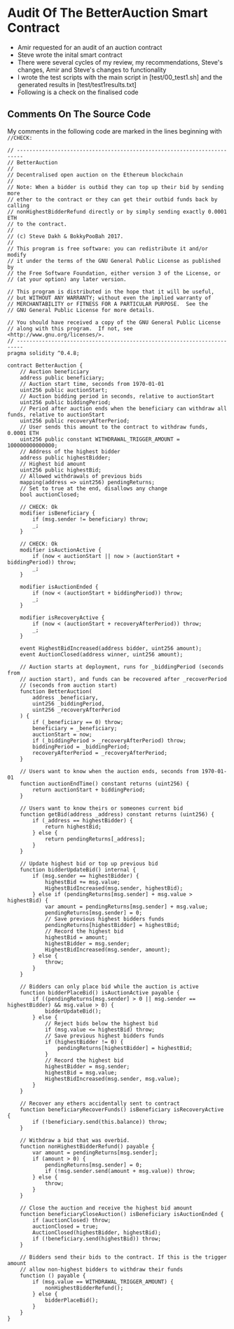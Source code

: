 # Audit Of The BetterAuction Smart Contract

* Amir requested for an audit of an auction contract 
* Steve wrote the inital smart contract
* There were several cycles of my review, my recommendations, Steve's changes, Amir and Steve's changes to functionality
* I wrote the test scripts with the main script in [test/00_test1.sh] and the generated results in [test/test1results.txt]
* Following is a check on the finalised code


## Comments On The Source Code

My comments in the following code are marked in the lines beginning with `//CHECK: `

    // ------------------------------------------------------------------------
    // BetterAuction
    //
    // Decentralised open auction on the Ethereum blockchain
    //
    // Note: When a bidder is outbid they can top up their bid by sending more
    // ether to the contract or they can get their outbid funds back by calling 
    // nonHighestBidderRefund directly or by simply sending exactly 0.0001 ETH  
    // to the contract.
    //
    // (c) Steve Dakh & BokkyPooBah 2017.
    //
    // This program is free software: you can redistribute it and/or modify
    // it under the terms of the GNU General Public License as published by
    // the Free Software Foundation, either version 3 of the License, or
    // (at your option) any later version.
    
    // This program is distributed in the hope that it will be useful,
    // but WITHOUT ANY WARRANTY; without even the implied warranty of
    // MERCHANTABILITY or FITNESS FOR A PARTICULAR PURPOSE.  See the
    // GNU General Public License for more details.
    
    // You should have received a copy of the GNU General Public License
    // along with this program.  If not, see <http://www.gnu.org/licenses/>.
    // ------------------------------------------------------------------------
    pragma solidity ^0.4.8;
    
    contract BetterAuction {
        // Auction beneficiary
        address public beneficiary;
        // Auction start time, seconds from 1970-01-01
        uint256 public auctionStart;
        // Auction bidding period in seconds, relative to auctionStart
        uint256 public biddingPeriod;
        // Period after auction ends when the beneficiary can withdraw all funds, relative to auctionStart
        uint256 public recoveryAfterPeriod;
        // User sends this amount to the contract to withdraw funds, 0.0001 ETH
        uint256 public constant WITHDRAWAL_TRIGGER_AMOUNT = 100000000000000;
        // Address of the highest bidder
        address public highestBidder;
        // Highest bid amount
        uint256 public highestBid;
        // Allowed withdrawals of previous bids
        mapping(address => uint256) pendingReturns;
        // Set to true at the end, disallows any change
        bool auctionClosed;
     
        // CHECK: Ok
        modifier isBeneficiary {
            if (msg.sender != beneficiary) throw;
            _;
        }
     
        // CHECK: Ok
        modifier isAuctionActive {
            if (now < auctionStart || now > (auctionStart + biddingPeriod)) throw;
            _;
        }
     
        modifier isAuctionEnded {
            if (now < (auctionStart + biddingPeriod)) throw;
            _;
        }
     
        modifier isRecoveryActive {
            if (now < (auctionStart + recoveryAfterPeriod)) throw;
            _;
        }
    
        event HighestBidIncreased(address bidder, uint256 amount);
        event AuctionClosed(address winner, uint256 amount);
        
        // Auction starts at deployment, runs for _biddingPeriod (seconds from 
        // auction start), and funds can be recovered after _recoverPeriod 
        // (seconds from auction start)
        function BetterAuction(
            address _beneficiary,
            uint256 _biddingPeriod,
            uint256 _recoveryAfterPeriod
        ) {
            if (_beneficiary == 0) throw;
            beneficiary = _beneficiary;
            auctionStart = now;
            if (_biddingPeriod > _recoveryAfterPeriod) throw;
            biddingPeriod = _biddingPeriod;
            recoveryAfterPeriod = _recoveryAfterPeriod;
        }
     
        // Users want to know when the auction ends, seconds from 1970-01-01
        function auctionEndTime() constant returns (uint256) {
            return auctionStart + biddingPeriod;
        }
    
        // Users want to know theirs or someones current bid
        function getBid(address _address) constant returns (uint256) {
            if (_address == highestBidder) {
                return highestBid;
            } else {
                return pendingReturns[_address];
            }
        }
    
        // Update highest bid or top up previous bid
        function bidderUpdateBid() internal {
            if (msg.sender == highestBidder) {
                highestBid += msg.value;
                HighestBidIncreased(msg.sender, highestBid);
            } else if (pendingReturns[msg.sender] + msg.value > highestBid) {
                var amount = pendingReturns[msg.sender] + msg.value;
                pendingReturns[msg.sender] = 0;
                // Save previous highest bidders funds
                pendingReturns[highestBidder] = highestBid;
                // Record the highest bid
                highestBid = amount;
                highestBidder = msg.sender;
                HighestBidIncreased(msg.sender, amount);
            } else {
                throw;
            }
        }
     
        // Bidders can only place bid while the auction is active 
        function bidderPlaceBid() isAuctionActive payable {
            if ((pendingReturns[msg.sender] > 0 || msg.sender == highestBidder) && msg.value > 0) {
                bidderUpdateBid();
            } else {
                // Reject bids below the highest bid
                if (msg.value <= highestBid) throw;
                // Save previous highest bidders funds
                if (highestBidder != 0) {
                    pendingReturns[highestBidder] = highestBid;
                }
                // Record the highest bid
                highestBidder = msg.sender;
                highestBid = msg.value;
                HighestBidIncreased(msg.sender, msg.value);
            }
        }
    
        // Recover any ethers accidentally sent to contract
        function beneficiaryRecoverFunds() isBeneficiary isRecoveryActive {
            if (!beneficiary.send(this.balance)) throw;
        }
     
        // Withdraw a bid that was overbid.
        function nonHighestBidderRefund() payable {
            var amount = pendingReturns[msg.sender];
            if (amount > 0) {
                pendingReturns[msg.sender] = 0;
                if (!msg.sender.send(amount + msg.value)) throw;
            } else {
                throw;
            }
        }
     
        // Close the auction and receive the highest bid amount
        function beneficiaryCloseAuction() isBeneficiary isAuctionEnded {
            if (auctionClosed) throw;
            auctionClosed = true;
            AuctionClosed(highestBidder, highestBid);
            if (!beneficiary.send(highestBid)) throw;
        }
     
        // Bidders send their bids to the contract. If this is the trigger amount
        // allow non-highest bidders to withdraw their funds
        function () payable {
            if (msg.value == WITHDRAWAL_TRIGGER_AMOUNT) {
                nonHighestBidderRefund();
            } else {
                bidderPlaceBid();
            }
        }
    }
